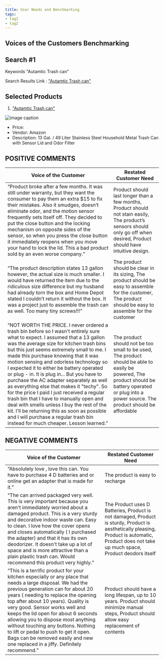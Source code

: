 ```yaml
---
title: User Needs and Benchmarking
tags:
- tag1
- tag2
---
```


## Voices of the Customers Benchmarking 

## Search #1

Keywords "Autamtic Trash can"

Search Results Link : ["Autamtic Trash can"](https://www.homedepot.com/p/iTouchless-13-Gal-49-Liter-Stainless-Steel-Household-Metal-Trash-Can-with-Sensor-Lid-and-Odor-Filter-ITOS13B/321125838?source=shoppingads&locale=en-US&srsltid=AfmBOopeYFNOVLYmrg3CLlyCKCLz-2mrP7Lz3xAoh4_K1eqS1jwMWd2K4dE#product-section-r/)


## Selected Products

1. ["Autamtic Trash can"](https://www.homedepot.com/p/iTouchless-13-Gal-49-Liter-Stainless-Steel-Household-Metal-Trash-Can-with-Sensor-Lid-and-Odor-Filter-ITOS13B/321125838?source=shoppingads&locale=en-US&srsltid=AfmBOopeYFNOVLYmrg3CLlyCKCLz-2mrP7Lz3xAoh4_K1eqS1jwMWd2K4dE#product-section-rr)

![image caption](https://images.thdstatic.com/productImages/7fc567df-0ebd-454c-9887-0e0cd3ba4f6e/svn/itouchless-indoor-trash-cans-itos13b-64_145.jpg)

* Price: 
* Vendor: Amazon
* Description: 13 Gal. / 49 Liter Stainless Steel Household Metal Trash Can with Sensor Lid and Odor Filter

## POSITIVE COMMENTS

| **Voice of the Customer**        |**Restated Customer Need** |
| ---------------------- | -----------------------|
| “Product broke after a few months. It was still under warranty, but they want the consumer to pay them an extra $15 to fix their mistakes. Also it smudges, doesn’t eliminate odor, and the motion sensor frequently sets itself off. They decided to put the close button and the locking mechanism on opposite sides of the sensor, so when you press the close button it immediately reopens when you move your hand to lock the lid. This a bad product sold by an even worse company.”               | Product should last longer than a few months,  Product should not stain easily,  The product’s sensors should only go off when desired,   Product should have intuitive design. |
| “The product description states 13 gallon however, the actual size is much smaller. I would have returned the item due to the ridiculous size difference but my husband had already torn the box and Home Depot stated I couldn’t return it without the box. It was a project just to assemble the trash can as well. Too many tiny screws!!!” | The product should be clear in its sizing,  The product should be easy to assemble for the customer,  The product should be easy to assemble for the customer |
| “NOT WORTH THE PRICE. I never ordered a trash bin before so I wasn't entirely sure what to expect. I assumed that a 13 gallon was the average size for kitchen trash bins but this just seems extremely small to me. I made this purchase knowing that it was motion sensing and odorless technology so I expected it to either be battery operated or plug - in. It is plug in... But you have to purchase the AC adapter separately as well as everything else that makes it "techy". So for the price I paid I just received a regular trash bin that I have to manually open and deal with smells unless I buy the rest of the kit. I'll be returning this as soon as possible and I will purchase a regular trash bin instead for much cheaper. Lesson learned.”                |  The product should not be too small to be used,   The product should be able to easily be powered,  The product should be battery operated or plug into a power source.  The product should be affordable |

## NEGATIVE COMMENTS

| **Voice of the Customer**        |**Restated Customer Need** |
| ---------------------- | -----------------------|
| “Absolutely love , love this can. You have to purchase 4 D batteries and or online get an adapter that is made for it.”               | The product is easy to recharge |
| “The can arrived packaged very well. This is very important because you aren't immediately worried about a damaged product. This is a very sturdy and decorative indoor waste can. Easy to clean. I love how the cover opens and closes automatically ( I purchased the adapter) and that it has its own deodorizer. It doesn't take up a lot of space and is more attractive than a plain plastic trash can. Would recommend this product very highly.” | The Product uses D Batteries, Product is not damaged, Product is sturdy, Product is aesthetically pleasing, Product is automatic, Product does not take up much space, Product deodors itself |
| “This is a terrific product for your kitchen especially or any place that needs a large disposal. We had the previous generation can for about 20 years ( needing to replace the opening top after about 10 years). Quality is very good. Sensor works well and keeps the lid open for about 6 seconds allowing you to dispose most anything without touching any buttons. Nothing to lift or pedal to push to get it open. Bags can be removed easily and new one replaced in a jiffy. Definitely recommend.”                | Product should have a long lifespan, up to 10 years. Product should minimize manual steps, Product should allow easy replacement of contents  |